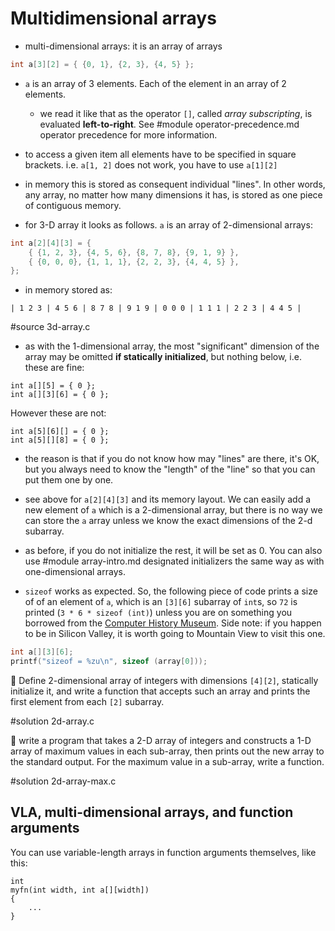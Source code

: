 # Multidimensional arrays

- multi-dimensional arrays: it is an array of arrays

```C
int a[3][2] = { {0, 1}, {2, 3}, {4, 5} };
```

- `a` is an array of 3 elements.  Each of the element in an array of 2 elements.
  - we read it like that as the operator `[]`, called *array subscripting*, is
    evaluated **left-to-right**.  See
#module operator-precedence.md operator precedence
    for more information.

- to access a given item all elements have to be specified in square brackets.
  i.e. `a[1, 2]` does not work, you have to use `a[1][2]`

- in memory this is stored as consequent individual "lines".  In other words,
  any array, no matter how many dimensions it has, is stored as one piece of
  contiguous memory.

- for 3-D array it looks as follows.  `a` is an array of 2-dimensional arrays:

```C
int a[2][4][3] = {
	{ {1, 2, 3}, {4, 5, 6}, {8, 7, 8}, {9, 1, 9} },
	{ {0, 0, 0}, {1, 1, 1}, {2, 2, 3}, {4, 4, 5} },
};
```

- in memory stored as:

```
| 1 2 3 | 4 5 6 | 8 7 8 | 9 1 9 | 0 0 0 | 1 1 1 | 2 2 3 | 4 4 5 |
```

#source 3d-array.c

- as with the 1-dimensional array, the most "significant" dimension of the array
  may be omitted **if statically initialized**, but nothing below, i.e. these
  are fine:

```
int a[][5] = { 0 };
int a[][3][6] = { 0 };
```

However these are not:

```
int a[5][6][] = { 0 };
int a[5][][8] = { 0 };
```

- the reason is that if you do not know how may "lines" are there, it's OK, but
  you always need to know the "length" of the "line" so that you can put them
  one by one.

- see above for `a[2][4][3]` and its memory layout.  We can easily add a new
  element of `a` which is a 2-dimensional array, but there is no way we can
  store the `a` array unless we know the exact dimensions of the 2-d subarray.

- as before, if you do not initialize the rest, it will be set as 0.  You can
  also use
#module array-intro.md designated initializers
  the same way as with one-dimensional arrays.

- `sizeof` works as expected.  So, the following piece of code prints a size of
  of an element of `a`, which is an `[3][6]` subarray of `int`s, so `72` is
  printed (`3 * 6 * sizeof (int)`) unless you are on something you borrowed
  from the [Computer History Museum](https://computerhistory.org/).
  Side note: if you happen to be in Silicon Valley, it is worth going to
  Mountain View to visit this one.

```C
int a[][3][6];
printf("sizeof = %zu\n", sizeof (array[0]));
```

:wrench: Define 2-dimensional array of integers with dimensions `[4][2]`,
statically initialize it, and write a function that accepts such an array
and prints the first element from each `[2]` subarray.

#solution 2d-array.c

:wrench: write a program that takes a 2-D array of integers and constructs a 1-D
array of maximum values in each sub-array, then prints out the new array to the
standard output.  For the maximum value in a sub-array, write a function.

#solution 2d-array-max.c

## VLA, multi-dimensional arrays, and function arguments

You can use variable-length arrays in function arguments themselves, like this:

```
int
myfn(int width, int a[][width])
{
	...
}
```
